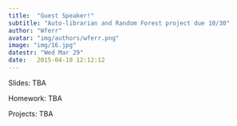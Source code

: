 ```yaml
---
title:  "Guest Speaker!"
subtitle: "Auto-librarian and Random Forest project due 10/30"
author: "Wferr"
avatar: "img/authors/wferr.png"
image: "img/16.jpg"
datestr: "Wed Mar 29"
date:   2015-04-10 12:12:12
---
```


Slides: TBA

Homework: TBA

Projects: TBA
